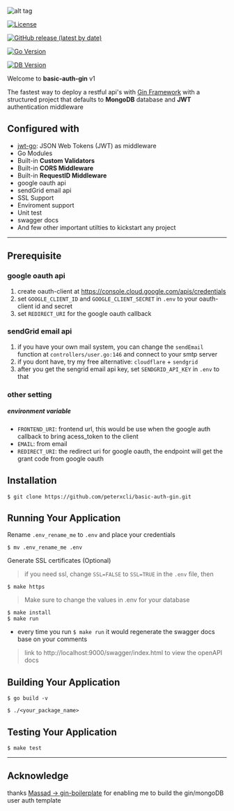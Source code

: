 ![alt tag](https://upload.wikimedia.org/wikipedia/commons/2/23/Golang.png)

[![License](https://img.shields.io/github/license/peterxcli/basic-auth-gin)](https://github.com/peterxcli/basic-auth-gin/blob/master/LICENSE) 

[![GitHub release (latest by date)](https://img.shields.io/github/v/release/peterxcli/basic-auth-gin)](https://github.com/peterxcli/basic-auth-gin/releases) 

[![Go Version](https://img.shields.io/github/go-mod/go-version/peterxcli/basic-auth-gin)](https://github.com/peterxcli/basic-auth-gin/blob/master/go.mod) 

[![DB Version](https://img.shields.io/badge/DB-MongoDB--latest-blue)](https://github.com/peterxcli/basic-auth-gin/blob/master/go.mod) 

Welcome to **basic-auth-gin** v1

The fastest way to deploy a restful api's with [Gin Framework](https://github.com/gin-gonic/gin/) with a structured project that defaults to **MongoDB** database and **JWT** authentication middleware

## Configured with

- [jwt-go](https://github.com/golang-jwt/jwt): JSON Web Tokens (JWT) as middleware
- Go Modules
- Built-in **Custom Validators**
- Built-in **CORS Middleware**
- Built-in **RequestID Middleware**
- google oauth api
- sendGrid email api
- SSL Support
- Enviroment support
- Unit test
- swagger docs
- And few other important utilties to kickstart any project

-------------------

## Prerequisite
### google oauth api
1. create oauth-client at https://console.cloud.google.com/apis/credentials
2. set `GOOGLE_CLIENT_ID` and `GOOGLE_CLIENT_SECRET` in `.env` to your oauth-client id and secret
3. set `REDIRECT_URI` for the google oauth callback
### sendGrid email api
1. if you have your own mail system, you can change the `sendEmail` function at `controllers/user.go:146` and connect to your smtp server
2. if you dont have, try my free alternative: `cloudflare` + `sendgrid`
3. after you get the sengrid email api key, set `SENDGRID_API_KEY` in `.env` to that

### other setting
##### environment variable
*  `FRONTEND_URI`: frontend url, this would be use when the google auth callback to bring acess_token to the client
* `EMAIL`: from email
* `REDIRECT_URI`: the redirect uri for google oauth, the endpoint will get the grant code from google oauth

## Installation

```
$ git clone https://github.com/peterxcli/basic-auth-gin.git
```

## Running Your Application

Rename `.env_rename_me` to `.env` and place your credentials

```
$ mv .env_rename_me .env
```

Generate SSL certificates (Optional)

> if you need ssl, change `SSL=FALSE` to `SSL=TRUE` in the `.env` file, then

```
$ make https
```

> Make sure to change the values in .env for your database

```
$ make install
$ make run
```

* every time you run `$ make run` it would regenerate the swagger docs base on your comments

> link to http://localhost:9000/swagger/index.html to view the openAPI docs

## Building Your Application

```
$ go build -v
```

```
$ ./<your_package_name>
```

## Testing Your Application

```
$ make test
```

---

## Acknowledge
thanks [Massad -> gin-boilerplate](https://github.com/Massad/gin-boilerplate) 
for enabling me to build the gin/mongoDB user auth template
